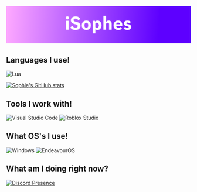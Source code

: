 <img src="https://raw.githubusercontent.com/isophes/isophes/main/assets/banners/sophie.png">

## Languages I use!
![Lua](https://img.shields.io/badge/Lua-578ee6?style=for-the-badge&logo=lua&logoColor=white)

[![Sophie's GitHub stats](https://github-readme-stats.vercel.app/api?username=isophes&show_icons=true&theme=dark)](https://github.com/anuraghazra/github-readme-stats)

## Tools I work with!
![Visual Studio Code](https://img.shields.io/badge/Visual%20Studio%20Code-0078d7.svg?style=for-the-badge&logo=visual-studio-code&logoColor=white) ![Roblox Studio](https://img.shields.io/static/v1?label=&message=Roblox+Studio&color=%2300A2FF&style=for-the-badge&logo=roblox+studio&logoColor=white)
## What OS's I use!
![Windows](https://img.shields.io/static/v1?label=&message=Windows&color=%230078D4&style=for-the-badge&logo=windows&logoColor=white) ![EndeavourOS](https://img.shields.io/static/v1?label=&message=EndeavourOS&color=%7f3fbf&style=for-the-badge&logo=windows&logoColor=white)

## What am I doing right now?

[![Discord Presence](https://lanyard.cnrad.dev/api/403962378200547328)](https://discord.com/users/403962378200547328)
